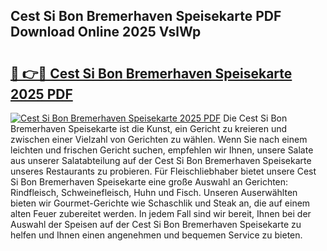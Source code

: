 ## Cest Si Bon Bremerhaven Speisekarte PDF Download Online 2025 VslWp

# <h2><a href="http://gcb99r.nevu.top/?p=Cest+Si+Bon+Bremerhaven+Speisekarte">🔗 👉🔴 Cest Si Bon Bremerhaven Speisekarte 2025 PDF</a></h2>

[![Cest Si Bon Bremerhaven Speisekarte 2025 PDF](https://i.imgur.com/dBaPXMq.png)](http://gcb99r.nevu.top/?p=Cest+Si+Bon+Bremerhaven+Speisekarte)
Die Cest Si Bon Bremerhaven Speisekarte ist die Kunst, ein Gericht zu kreieren und zwischen einer Vielzahl von Gerichten zu wählen. Wenn Sie nach einem leichten und frischen Gericht suchen, empfehlen wir Ihnen, unsere Salate aus unserer Salatabteilung auf der Cest Si Bon Bremerhaven Speisekarte unseres Restaurants zu probieren. Für Fleischliebhaber bietet unsere Cest Si Bon Bremerhaven Speisekarte eine große Auswahl an Gerichten: Rindfleisch, Schweinefleisch, Huhn und Fisch. Unseren Auserwählten bieten wir Gourmet-Gerichte wie Schaschlik und Steak an, die auf einem alten Feuer zubereitet werden. In jedem Fall sind wir bereit, Ihnen bei der Auswahl der Speisen auf der Cest Si Bon Bremerhaven Speisekarte zu helfen und Ihnen einen angenehmen und bequemen Service zu bieten.
